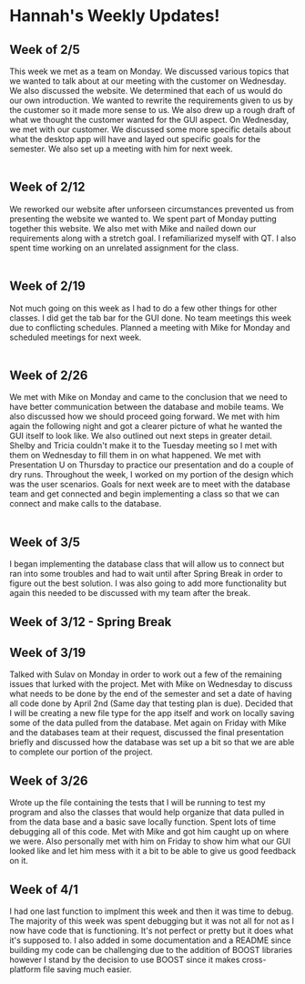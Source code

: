 # Hannah's Weekly Updates! 

## Week of 2/5 
This week we met as a team on Monday. We discussed various topics that we wanted to talk about at our meeting with the customer on Wednesday.
We also discussed the website. We determined that each of us would do our own introduction. We wanted to rewrite the requirements given to
us by the customer so it made more sense to us. We also drew up a rough draft of what we thought the customer wanted for the GUI aspect.
On Wednesday, we met with our customer. We discussed some more specific details about what the desktop app will have and layed out specific
goals for the semester. We also set up a meeting with him for next week. 
<br><br> 

## Week of 2/12
We reworked our website after unforseen circumstances prevented us from presenting the website we wanted to. We spent part of Monday putting together this website. We also met with Mike and nailed down our requirements along with a stretch goal. I refamiliarized
myself with QT. I also spent time working on an unrelated assignment for the class. 
<br><br>

## Week of 2/19 
Not much going on this week as I had to do a few other things for other classes. I did get the tab bar for the GUI done. No team meetings this week due to conflicting schedules. Planned a meeting with Mike for Monday and scheduled meetings for next week. 
<br><br>

## Week of 2/26
We met with Mike on Monday and came to the conclusion that we need to have better communication between the database and mobile teams. We also discussed how we should proceed going forward. We met with him again the following night and got a clearer picture of what he wanted the GUI itself to look like. We also outlined out next steps in greater detail. Shelby and Tricia couldn't make it to the Tuesday meeting so I met with them on Wednesday to fill them in on what happened. We met with Presentation U on Thursday to practice our presentation and do a couple of dry runs. Throughout the week, I worked on my portion of the design which was the user scenarios. Goals for next week are to meet with the database team and get connected and begin implementing a class so that we can connect and make calls to the database. 
<br><br>

## Week of 3/5
I began implementing the database class that will allow us to connect but ran into some troubles and had to wait until after Spring Break in order to figure out the best solution. I was also going to add more functionality but again this needed to be discussed with my team after the break. 

## Week of 3/12  - Spring Break 

## Week of 3/19
Talked with Sulav on Monday in order to work out a few of the remaining issues that lurked with the project. Met with Mike on Wednesday to discuss what needs to be done by the end of the semester and set a date of having all code done by April 2nd (Same day that testing plan is due). Decided that I will be creating a new file type for the app itself and work on locally saving some of the data pulled from the database. Met again on Friday with Mike and the databases team at their request, discussed the final presentation briefly and discussed how the database was set up a bit so that we are able to complete our portion of the project. 

## Week of  3/26 
Wrote up the file containing the tests that I will be running to test my program and also the classes that would help organize that data pulled in from the data base and a basic save locally function. Spent lots of time debugging all of this code. Met with Mike and got him caught up on where we were. Also personally met with him on Friday to show him what our GUI looked like and let him mess with it a bit to be able to give us good feedback on it. 

## Week of 4/1 
I had one last function to implment this week and then it was time to debug. The majority of this week was spent debugging but it was not all for not as I now have code that is functioning. It's not perfect or pretty but it does what it's supposed to. I also added in some documentation and a README since building my code can be challenging due to the addition of BOOST libraries however I stand by the decision to use BOOST since it makes cross-platform file saving much easier. 
